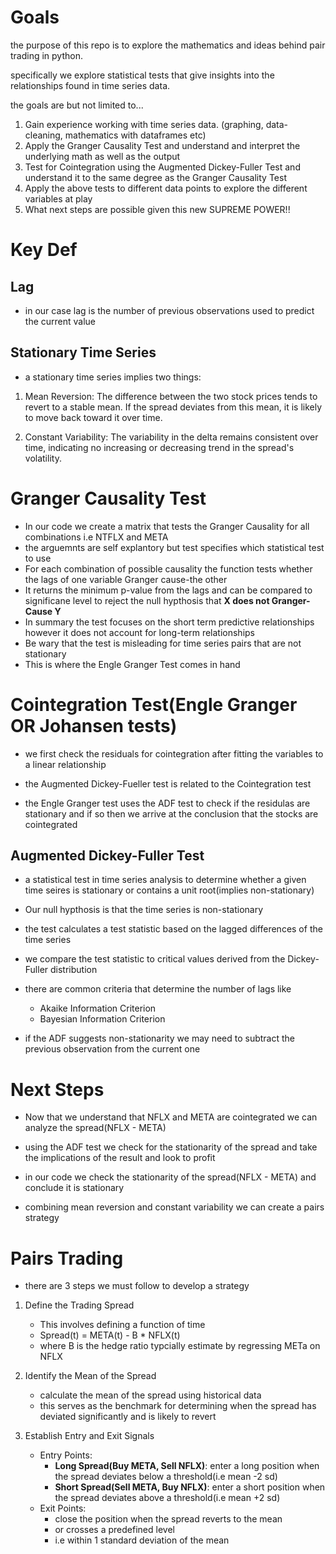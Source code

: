 # Goals

the purpose of this repo is to explore the mathematics and ideas behind pair trading in python.

specifically we explore statistical tests that give insights into the relationships found in time series data.

the goals are but not limited to...
1. Gain experience working with time series data. (graphing, data-cleaning, mathematics with dataframes etc)
2. Apply the Granger Causality Test and understand and interpret the underlying math as well as the output
3. Test for Cointegration using the Augmented Dickey-Fuller Test and understand it to the same degree as the Granger Causality Test
4. Apply the above tests to different data points to explore the different variables at play
5. What next steps are possible given this new SUPREME POWER!!

# Key Def

## Lag
- in our case lag is the number of previous observations used to predict the current value

## Stationary Time Series
- a stationary time series implies two things: 

1. Mean Reversion: The difference between the two stock prices tends to revert to a stable mean. If the spread deviates from this mean, it is likely to move back toward it over time.

2. Constant Variability: The variability in the delta remains consistent over time, indicating no increasing or decreasing trend in the spread's volatility.


# Granger Causality Test

- In our code we create a matrix that tests the Granger Causality for all combinations i.e NTFLX and META 
- the arguemnts are self explantory but test specifies which statistical test to use
- For each combination of possible causality the function tests whether the lags of one variable Granger cause-the other
- It returns the minimum p-value from the lags and can be compared to significane level to reject the null hypthosis that **X does not Granger-Cause Y**
- In summary the test focuses on the short term predictive relationships however it does not account for long-term relationships
- Be wary that the test is misleading for time series pairs that are not stationary
- This is where the Engle Granger Test comes in hand 


# Cointegration Test(Engle Granger OR Johansen tests)

- we first check the residuals for cointegration after fitting the variables to a linear relationship

- the Augmented Dickey-Fueller test is related to the Cointegration test 

- the Engle Granger test uses the ADF test to check if the residulas are stationary and if so then we arrive at the conclusion that the stocks are cointegrated




## Augmented Dickey-Fuller Test
- a statistical test in time series analysis to determine whether a given time seires is stationary or contains a unit root(implies non-stationary)

- Our null hypthosis is that the time series is non-stationary
- the test calculates a test statistic based on the lagged differences of the time series
- we compare the test statistic to critical values derived from the Dickey-Fuller distribution
- there are common criteria that determine the number of lags like
    - Akaike Information Criterion
    - Bayesian Information Criterion
- if the ADF suggests non-stationarity we may need to subtract the previous observation from the current one


# Next Steps

- Now that we understand that NFLX and META are cointegrated we can analyze the spread(NFLX - META)
- using the ADF test we check for the stationarity of the spread and take the implications of the result and look to profit 

- in our code we check the stationarity of the spread(NFLX - META) and conclude it is stationary 
- combining mean reversion and constant variability we can create a pairs strategy 

# Pairs Trading 
- there are 3 steps we must follow to develop a strategy
1. Define the Trading Spread
    - This involves defining a function of time 
    - Spread(t) = META(t) - B * NFLX(t)
    - where B is the hedge ratio typcially estimate by regressing METa on NFLX
2. Identify the Mean of the Spread
    - calculate the mean of the spread using historical data
    - this serves as the benchmark for determining when the spread has deviated significantly and is likely to revert

3. Establish Entry and Exit Signals
    - Entry Points:
        - **Long Spread(Buy META, Sell NFLX)**: enter a long position when the spread deviates below a threshold(i.e mean -2 sd)
        - **Short Spread(Sell META, Buy NFLX)**: enter a short position when the spread deviates above a threshold(i.e mean +2 sd)
    - Exit Points:
        - close the position when the spread reverts to the mean
        - or crosses a predefined level
        - i.e within 1 standard deviation of the mean
        
